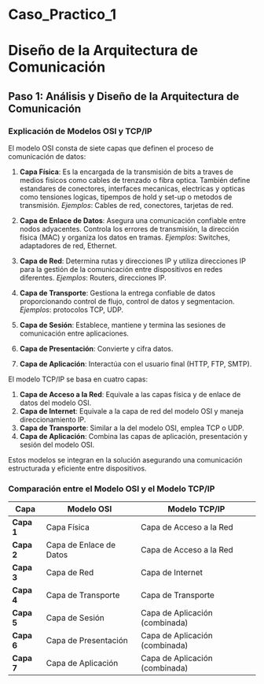 # Caso_Practico_1

# Diseño de la Arquitectura de Comunicación

## Paso 1: Análisis y Diseño de la Arquitectura de Comunicación

### Explicación de Modelos OSI y TCP/IP

El modelo OSI consta de siete capas que definen el proceso de comunicación de datos:

1. **Capa Física**: Es la encargada de la transmisión de bits a traves de medios fisicos como cables de trenzado o fibra optica. También define estandares de conectores, interfaces mecanicas, electricas y opticas como tensiones logicas, tipempos de hold y set-up o metodos de transmisión. *Ejemplos*: Cables de red, conectores, tarjetas de red.

   
3. **Capa de Enlace de Datos**: Asegura una comunicación confiable entre nodos adyacentes. Controla los errores de transmisión, la dirección física (MAC) y organiza los datos en tramas. *Ejemplos*: Switches, adaptadores de red, Ethernet.

   
5. **Capa de Red**: Determina rutas y direcciones IP y utiliza direcciones IP para la gestión de la comunicación entre dispositivos en redes diferentes. *Ejemplos*: Routers, direcciones IP.

   
7. **Capa de Transporte**: Gestiona la entrega confiable de datos  proporcionando control de flujo, control de datos y segmentacion. *Ejemplos*: protocolos TCP, UDP.

   
9. **Capa de Sesión**: Establece, mantiene y termina las sesiones de comunicación entre aplicaciones.

    
11. **Capa de Presentación**: Convierte y cifra datos.

    
13. **Capa de Aplicación**: Interactúa con el usuario final (HTTP, FTP, SMTP).

El modelo TCP/IP se basa en cuatro capas:

1. **Capa de Acceso a la Red**: Equivale a las capas física y de enlace de datos del modelo OSI.
2. **Capa de Internet**: Equivale a la capa de red del modelo OSI y maneja direccionamiento IP.
3. **Capa de Transporte**: Similar a la del modelo OSI, emplea TCP o UDP.
4. **Capa de Aplicación**: Combina las capas de aplicación, presentación y sesión del modelo OSI.

Estos modelos se integran en la solución asegurando una comunicación estructurada y eficiente entre dispositivos.

### Comparación entre el Modelo OSI y el Modelo TCP/IP

| **Capa**               | **Modelo OSI**                     | **Modelo TCP/IP**                  |
|------------------------|------------------------------------|------------------------------------|
| **Capa 1**              | Capa Física                        | Capa de Acceso a la Red           |
| **Capa 2**              | Capa de Enlace de Datos            | Capa de Acceso a la Red           |
| **Capa 3**              | Capa de Red                        | Capa de Internet                  |
| **Capa 4**              | Capa de Transporte                 | Capa de Transporte                |
| **Capa 5**              | Capa de Sesión                     | Capa de Aplicación (combinada)    |
| **Capa 6**              | Capa de Presentación               | Capa de Aplicación (combinada)    |
| **Capa 7**              | Capa de Aplicación                 | Capa de Aplicación (combinada)    |

